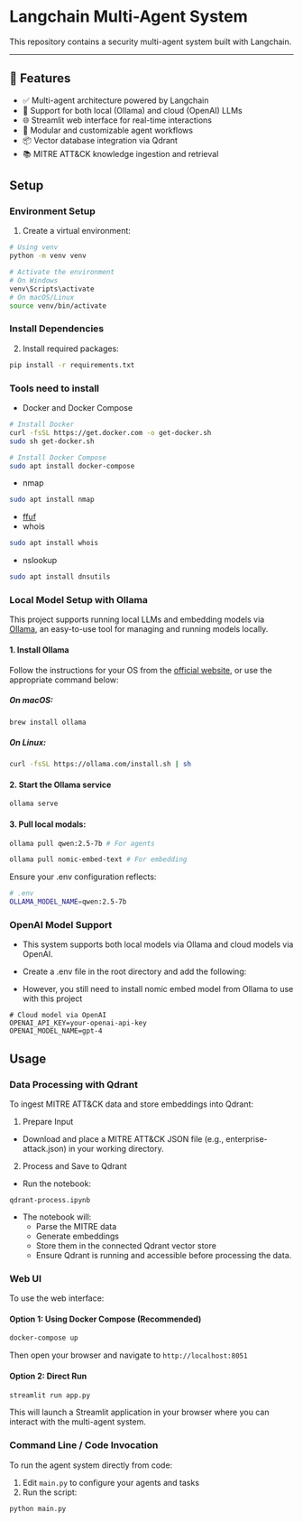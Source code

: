# Langchain Multi-Agent System

This repository contains a security multi-agent system built with Langchain.

---

## 🚀 Features

- ✅ Multi-agent architecture powered by Langchain
- 🧠 Support for both local (Ollama) and cloud (OpenAI) LLMs
- 🌐 Streamlit web interface for real-time interactions
- 🧩 Modular and customizable agent workflows
- 📦 Vector database integration via Qdrant
- 📚 MITRE ATT&CK knowledge ingestion and retrieval

## Setup

### Environment Setup

1. Create a virtual environment:

```bash
# Using venv
python -m venv venv

# Activate the environment
# On Windows
venv\Scripts\activate
# On macOS/Linux
source venv/bin/activate
```

### Install Dependencies

2. Install required packages:

```bash
pip install -r requirements.txt
```

### Tools need to install

- Docker and Docker Compose

```bash
# Install Docker
curl -fsSL https://get.docker.com -o get-docker.sh
sudo sh get-docker.sh

# Install Docker Compose
sudo apt install docker-compose
```

- nmap

```bash
sudo apt install nmap
```

- [ffuf](https://github.com/ffuf/ffuf)
- whois

```bash
sudo apt install whois
```

- nslookup

```bash
sudo apt install dnsutils
```

### Local Model Setup with Ollama

This project supports running local LLMs and embedding models via [Ollama](https://ollama.com/), an easy-to-use tool for managing and running models locally.

#### 1. Install Ollama

Follow the instructions for your OS from the [official website](https://ollama.com/download), or use the appropriate command below:

##### On macOS:

```bash
brew install ollama
```

##### On Linux:

```bash
curl -fsSL https://ollama.com/install.sh | sh
```

#### 2. Start the Ollama service

```bash
ollama serve
```

#### 3. Pull local modals:

```bash
ollama pull qwen:2.5-7b # For agents

ollama pull nomic-embed-text # For embedding
```

Ensure your .env configuration reflects:

```bash
# .env
OLLAMA_MODEL_NAME=qwen:2.5-7b
```

### OpenAI Model Support

- This system supports both local models via Ollama and cloud models via OpenAI.

- Create a .env file in the root directory and add the following:

- However, you still need to install nomic embed model from Ollama to use with this project

```
# Cloud model via OpenAI
OPENAI_API_KEY=your-openai-api-key
OPENAI_MODEL_NAME=gpt-4
```

## Usage

### Data Processing with Qdrant

To ingest MITRE ATT&CK data and store embeddings into Qdrant:

1. Prepare Input

- Download and place a MITRE ATT&CK JSON file (e.g., enterprise-attack.json) in your working directory.

2. Process and Save to Qdrant

- Run the notebook:

```
qdrant-process.ipynb
```

- The notebook will:
  - Parse the MITRE data
  - Generate embeddings
  - Store them in the connected Qdrant vector store
  - Ensure Qdrant is running and accessible before processing the data.

### Web UI

To use the web interface:

#### Option 1: Using Docker Compose (Recommended)

```bash
docker-compose up
```

Then open your browser and navigate to `http://localhost:8051`

#### Option 2: Direct Run

```bash
streamlit run app.py
```

This will launch a Streamlit application in your browser where you can interact with the multi-agent system.

### Command Line / Code Invocation

To run the agent system directly from code:

1. Edit `main.py` to configure your agents and tasks
2. Run the script:

```bash
python main.py
```
